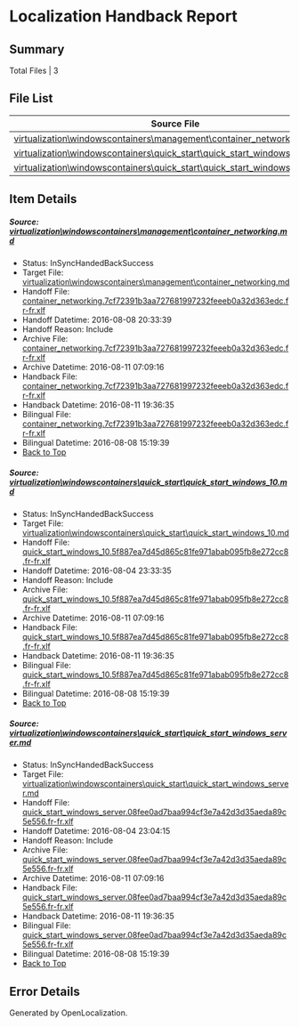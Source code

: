 # <a name='report-top'></a> Localization Handback Report

## Summary
 Total Files | 3

## File List
 Source File | Status | Details 
 ----------- | ------ | ------- 
 [virtualization\windowscontainers\management\container_networking.md](https://github.com/Microsoft/Virtualization-Documentation-Private/blob/fa636f08858353664a3b2ff9fe0d4471d965db54/virtualization/windowscontainers/management/container_networking.md) | InSyncHandedBackSuccess | [Details](#e680dac160c5da92a2329babefb397faa8654c91251)
 [virtualization\windowscontainers\quick_start\quick_start_windows_10.md](https://github.com/Microsoft/Virtualization-Documentation-Private/blob/9aa443b24e5c8a004b08203f67e578dd2d104746/virtualization/windowscontainers/quick_start/quick_start_windows_10.md) | InSyncHandedBackSuccess | [Details](#0ee1231b923e25975a4dfddb70c16366a86c9565317)
 [virtualization\windowscontainers\quick_start\quick_start_windows_server.md](https://github.com/Microsoft/Virtualization-Documentation-Private/blob/b3f273d230344cff28d4eab7cebf96bac14f68c2/virtualization/windowscontainers/quick_start/quick_start_windows_server.md) | InSyncHandedBackSuccess | [Details](#808436ba179daa09fbc45ee7f7708a505bd1b4c8318)

## Item Details
##### <a name='e680dac160c5da92a2329babefb397faa8654c91251'></a> Source: [virtualization\windowscontainers\management\container_networking.md](https://github.com/Microsoft/Virtualization-Documentation-Private/blob/fa636f08858353664a3b2ff9fe0d4471d965db54/virtualization/windowscontainers/management/container_networking.md)
* Status: InSyncHandedBackSuccess
* Target File: [virtualization\windowscontainers\management\container_networking.md](https://github.com/Microsoft/Virtualization-Documentation-Private.fr-fr/blob/b0ca2933c3c804b03133144938e3ab61e572d238/virtualization/windowscontainers/management/container_networking.md)
* Handoff File: [container_networking.7cf72391b3aa727681997232feeeb0a32d363edc.fr-fr.xlf](https://github.com/Microsoft/Virtualization-Documentation-Private.handoff/blob/832927b4addb14f2dbaca3ee459512298c0cc0bf/ol-handoff/Microsoft/Virtualization-Documentation-Private.fr-fr/live/container_networking.7cf72391b3aa727681997232feeeb0a32d363edc.fr-fr.xlf)
* Handoff Datetime: 2016-08-08 20:33:39
* Handoff Reason: Include
* Archive File: [container_networking.7cf72391b3aa727681997232feeeb0a32d363edc.fr-fr.xlf](https://github.com/Microsoft/Virtualization-Documentation-Private.handoff/blob/1370e4beb4a350350398503025b3a6eee3211ffa/ol-archive/Microsoft/Virtualization-Documentation-Private.fr-fr/live/container_networking.7cf72391b3aa727681997232feeeb0a32d363edc.fr-fr.xlf)
* Archive Datetime: 2016-08-11 07:09:16
* Handback File: [container_networking.7cf72391b3aa727681997232feeeb0a32d363edc.fr-fr.xlf](https://github.com/Microsoft/Virtualization-Documentation-Private.handback/blob/fb7c19981598524732ffa8af6d400e0027c04743/ol-handback/Microsoft/Virtualization-Documentation-Private.fr-fr/live/container_networking.7cf72391b3aa727681997232feeeb0a32d363edc.fr-fr.xlf)
* Handback Datetime: 2016-08-11 19:36:35
* Bilingual File: [container_networking.7cf72391b3aa727681997232feeeb0a32d363edc.fr-fr.xlf](https://github.com/Microsoft/Virtualization-Documentation-Private.handback/blob/de7ba45747b2c476037f65e9284882c87014c202/ol-handback/Microsoft/Virtualization-Documentation-Private.fr-fr/live/container_networking.7cf72391b3aa727681997232feeeb0a32d363edc.fr-fr.xlf)
* Bilingual Datetime: 2016-08-08 15:19:39
* [Back to Top](#report-top)

##### <a name='0ee1231b923e25975a4dfddb70c16366a86c9565317'></a> Source: [virtualization\windowscontainers\quick_start\quick_start_windows_10.md](https://github.com/Microsoft/Virtualization-Documentation-Private/blob/9aa443b24e5c8a004b08203f67e578dd2d104746/virtualization/windowscontainers/quick_start/quick_start_windows_10.md)
* Status: InSyncHandedBackSuccess
* Target File: [virtualization\windowscontainers\quick_start\quick_start_windows_10.md](https://github.com/Microsoft/Virtualization-Documentation-Private.fr-fr/blob/b0ca2933c3c804b03133144938e3ab61e572d238/virtualization/windowscontainers/quick_start/quick_start_windows_10.md)
* Handoff File: [quick_start_windows_10.5f887ea7d45d865c81fe971abab095fb8e272cc8.fr-fr.xlf](https://github.com/Microsoft/Virtualization-Documentation-Private.handoff/blob/83dc6b69ee9f2fd1995d3c86f9f4180ac50a52bb/ol-handoff/Microsoft/Virtualization-Documentation-Private.fr-fr/live/quick_start_windows_10.5f887ea7d45d865c81fe971abab095fb8e272cc8.fr-fr.xlf)
* Handoff Datetime: 2016-08-04 23:33:35
* Handoff Reason: Include
* Archive File: [quick_start_windows_10.5f887ea7d45d865c81fe971abab095fb8e272cc8.fr-fr.xlf](https://github.com/Microsoft/Virtualization-Documentation-Private.handoff/blob/1370e4beb4a350350398503025b3a6eee3211ffa/ol-archive/Microsoft/Virtualization-Documentation-Private.fr-fr/live/quick_start_windows_10.5f887ea7d45d865c81fe971abab095fb8e272cc8.fr-fr.xlf)
* Archive Datetime: 2016-08-11 07:09:16
* Handback File: [quick_start_windows_10.5f887ea7d45d865c81fe971abab095fb8e272cc8.fr-fr.xlf](https://github.com/Microsoft/Virtualization-Documentation-Private.handback/blob/fb7c19981598524732ffa8af6d400e0027c04743/ol-handback/Microsoft/Virtualization-Documentation-Private.fr-fr/live/quick_start_windows_10.5f887ea7d45d865c81fe971abab095fb8e272cc8.fr-fr.xlf)
* Handback Datetime: 2016-08-11 19:36:35
* Bilingual File: [quick_start_windows_10.5f887ea7d45d865c81fe971abab095fb8e272cc8.fr-fr.xlf](https://github.com/Microsoft/Virtualization-Documentation-Private.handback/blob/de7ba45747b2c476037f65e9284882c87014c202/ol-handback/Microsoft/Virtualization-Documentation-Private.fr-fr/live/quick_start_windows_10.5f887ea7d45d865c81fe971abab095fb8e272cc8.fr-fr.xlf)
* Bilingual Datetime: 2016-08-08 15:19:39
* [Back to Top](#report-top)

##### <a name='808436ba179daa09fbc45ee7f7708a505bd1b4c8318'></a> Source: [virtualization\windowscontainers\quick_start\quick_start_windows_server.md](https://github.com/Microsoft/Virtualization-Documentation-Private/blob/b3f273d230344cff28d4eab7cebf96bac14f68c2/virtualization/windowscontainers/quick_start/quick_start_windows_server.md)
* Status: InSyncHandedBackSuccess
* Target File: [virtualization\windowscontainers\quick_start\quick_start_windows_server.md](https://github.com/Microsoft/Virtualization-Documentation-Private.fr-fr/blob/b0ca2933c3c804b03133144938e3ab61e572d238/virtualization/windowscontainers/quick_start/quick_start_windows_server.md)
* Handoff File: [quick_start_windows_server.08fee0ad7baa994cf3e7a42d3d35aeda89c5e556.fr-fr.xlf](https://github.com/Microsoft/Virtualization-Documentation-Private.handoff/blob/3e819e8255adefc227e42008102cd85a829a4dab/ol-handoff/Microsoft/Virtualization-Documentation-Private.fr-fr/live/quick_start_windows_server.08fee0ad7baa994cf3e7a42d3d35aeda89c5e556.fr-fr.xlf)
* Handoff Datetime: 2016-08-04 23:04:15
* Handoff Reason: Include
* Archive File: [quick_start_windows_server.08fee0ad7baa994cf3e7a42d3d35aeda89c5e556.fr-fr.xlf](https://github.com/Microsoft/Virtualization-Documentation-Private.handoff/blob/1370e4beb4a350350398503025b3a6eee3211ffa/ol-archive/Microsoft/Virtualization-Documentation-Private.fr-fr/live/quick_start_windows_server.08fee0ad7baa994cf3e7a42d3d35aeda89c5e556.fr-fr.xlf)
* Archive Datetime: 2016-08-11 07:09:16
* Handback File: [quick_start_windows_server.08fee0ad7baa994cf3e7a42d3d35aeda89c5e556.fr-fr.xlf](https://github.com/Microsoft/Virtualization-Documentation-Private.handback/blob/fb7c19981598524732ffa8af6d400e0027c04743/ol-handback/Microsoft/Virtualization-Documentation-Private.fr-fr/live/quick_start_windows_server.08fee0ad7baa994cf3e7a42d3d35aeda89c5e556.fr-fr.xlf)
* Handback Datetime: 2016-08-11 19:36:35
* Bilingual File: [quick_start_windows_server.08fee0ad7baa994cf3e7a42d3d35aeda89c5e556.fr-fr.xlf](https://github.com/Microsoft/Virtualization-Documentation-Private.handback/blob/de7ba45747b2c476037f65e9284882c87014c202/ol-handback/Microsoft/Virtualization-Documentation-Private.fr-fr/live/quick_start_windows_server.08fee0ad7baa994cf3e7a42d3d35aeda89c5e556.fr-fr.xlf)
* Bilingual Datetime: 2016-08-08 15:19:39
* [Back to Top](#report-top)


## Error Details

Generated by OpenLocalization.
